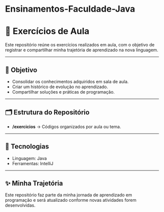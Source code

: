 # Ensinamentos-Faculdade-Java


# 📘 Exercícios de Aula

Este repositório reúne os exercícios realizados em aula, com o objetivo de registrar e compartilhar minha trajetória de aprendizado na nova linguagem.

---

## 🚀 Objetivo
- Consolidar os conhecimentos adquiridos em sala de aula.  
- Criar um histórico de evolução no aprendizado.  
- Compartilhar soluções e práticas de programação.  

---

## 🗂 Estrutura do Repositório
- **/exercicios** → Códigos organizados por aula ou tema.  
  
---

## 🔧 Tecnologias
- Linguagem: Java  
- Ferramentas: IntelliJ  

---

## ✨ Minha Trajetória
Este repositório faz parte da minha jornada de aprendizado em programação e será atualizado conforme novas atividades forem desenvolvidas. 

